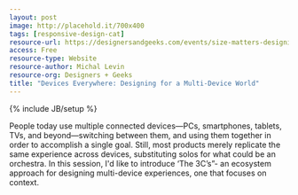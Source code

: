 ```yaml
---
layout: post
image: http://placehold.it/700x400
tags: [responsive-design-cat]
resource-url: https://designersandgeeks.com/events/size-matters-designing-multi-device-experiences
access: Free
resource-type: Website
resource-author: Michal Levin
resource-org: Designers + Geeks
title: "Devices Everywhere: Designing for a Multi-Device World"
---
```

{% include JB/setup %}

People today use multiple connected devices—PCs, smartphones, tablets, TVs, and beyond—switching between them, and using them together in order to accomplish a single goal. Still, most products merely replicate the same experience across devices, substituting solos for what could be an orchestra. In this session, I'd like to introduce ‘The 3C’s”- an ecosystem approach for designing multi-device experiences, one that focuses on context.
